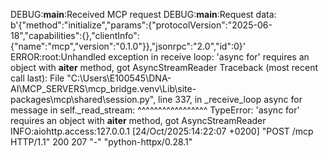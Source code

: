 DEBUG:**main**:Received MCP request
DEBUG:**main**:Request data: b'{"method":"initialize","params":{"protocolVersion":"2025-06-18","capabilities":{},"clientInfo":{"name":"mcp","version":"0.1.0"}},"jsonrpc":"2.0","id":0}'
ERROR:root:Unhandled exception in receive loop: 'async for' requires an object with **aiter** method, got AsyncStreamReader
Traceback (most recent call last):
File "C:\Users\E100545\DNA-AI\MCP_SERVERS\mcp_bridge\.venv\Lib\site-packages\mcp\shared\session.py", line 337, in \_receive_loop
async for message in self.\_read_stream:
^^^^^^^^^^^^^^^^^
TypeError: 'async for' requires an object with **aiter** method, got AsyncStreamReader
INFO:aiohttp.access:127.0.0.1 [24/Oct/2025:14:22:07 +0200] "POST /mcp HTTP/1.1" 200 207 "-" "python-httpx/0.28.1"
